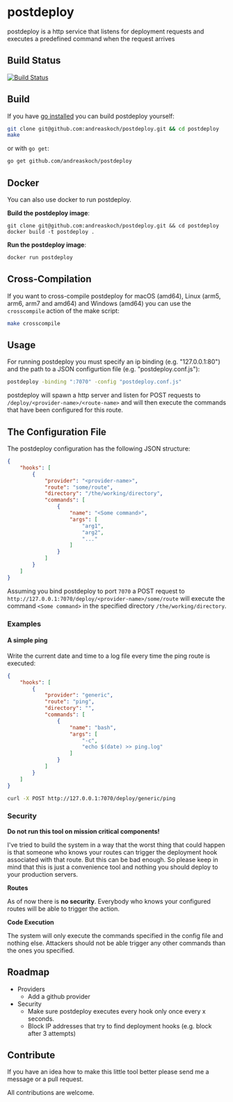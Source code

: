 # postdeploy

postdeploy is a http service that listens for deployment requests and executes a predefined command when the request arrives

## Build Status

[![Build Status](https://travis-ci.org/andreaskoch/postdeploy.png?branch=master)](https://travis-ci.org/andreaskoch/postdeploy)

## Build

If you have [go installed](http://golang.org/doc/install) you can build postdeploy yourself:

```bash
git clone git@github.com:andreaskoch/postdeploy.git && cd postdeploy
make
```

or with `go get`:

```bash
go get github.com/andreaskoch/postdeploy
```

## Docker

You can also use docker to run postdeploy.

**Build the postdeploy image**:

```
git clone git@github.com:andreaskoch/postdeploy.git && cd postdeploy
docker build -t postdeploy .
```

**Run the postdeploy image**:

```bash
docker run postdeploy
```


## Cross-Compilation

If you want to cross-compile postdeploy for macOS (amd64), Linux (arm5, arm6, arm7 and amd64) and Windows (amd64) you can use the `crosscompile` action of the make script:

```bash
make crosscompile
```

## Usage

For running postdeploy you must specify an ip binding (e.g. "127.0.0.1:80") and the path to a JSON configurtion file (e.g. "postdeploy.conf.js"):

```bash
postdeploy -binding ":7070" -config "postdeploy.conf.js"
```

postdeploy will spawn a http server and listen for POST requests to `/deploy/<provider-name>/<route-name>` and will then execute the commands that have been configured for this route.

## The Configuration File

The postdeploy configuration has the following JSON structure:

```json
{
    "hooks": [
        {
            "provider": "<provider-name>",
            "route": "some/route",
            "directory": "/the/working/directory",
            "commands": [
                {
                    "name": "<Some command>",
                    "args": [
                        "arg1",
                        "arg2",
                        "..."
                    ]
                }
            ]
        }
    ]
}
```

Assuming you bind postdeploy to port `7070` a POST request to `http://127.0.0.1:7070/deploy/<provider-name>/some/route` will execute the command `<Some command>` in the specified directory `/the/working/directory`.

### Examples

#### A simple ping

Write the current date and time to a log file every time the ping route is executed:

```json
{
    "hooks": [
        {
            "provider": "generic",
            "route": "ping",
            "directory": "",
            "commands": [
                {
                    "name": "bash",
                    "args": [
                        "-c",
                        "echo $(date) >> ping.log"
                    ]
                }
            ]
        }
    ]
}
```

```bash
curl -X POST http://127.0.0.1:7070/deploy/generic/ping
```

### Security

**Do not run this tool on mission critical components!**

I've tried to build the system in a way that the worst thing that could happen is that someone who knows your routes can trigger the deployment hook associated with that route. But this can be bad enough. So please keep in mind that this is just a convenience tool and nothing you should deploy to your production servers.

**Routes**

As of now there is **no security**. Everybody who knows your configured routes will be able to trigger the action.

**Code Execution**

The system will only execute the commands specified in the config file and nothing else. Attackers should not be able trigger any other commands than the ones you specified.

## Roadmap

- Providers
    - Add a github provider
- Security
    - Make sure postdeploy executes every hook only once every x seconds.
    - Block IP addresses that try to find deployment hooks (e.g. block after 3 attempts)

## Contribute

If you have an idea how to make this little tool better please send me a message or a pull request.

All contributions are welcome.
